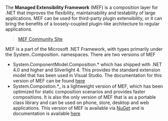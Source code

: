 The **Managed Extensibility Framework** (MEF) is a composition layer for .NET that improves the flexibility, maintainability and testability of large applications. MEF can be used for third-party plugin extensibility, or it can bring the benefits of a loosely-coupled plugin-like architecture to regular applications.
> [MEF Community Site](https://mef.codeplex.com/) 

MEF is a part of the Microsoft .NET Framework, with types primarily under the  System..Composition. namespaces. There are two versions of MEF
- System.ComponentModel.Composition.* which has shipped with .NET 4.0 and higher and Silverlight 4. This provides the standard extension model that has been used in Visual Studio. The documentation for this version of MEF can be found [here](http://msdn.microsoft.com/en-us/library/system.componentmodel.composition)
- System.Compostion.*_ is a lightweight version of MEF, which has been optimized for static composition scenarios and provides faster compositions. It is also the only version of MEF that is as a portable class library and can be used on phone, store, desktop and web applications. This version of MEF is available via [NuGet](https://nuget.org/packages/microsoft.composition) and is documentation is available [here](http://msdn.microsoft.com/en-us/library/jj635137%28v=vs.110%28.aspx)

